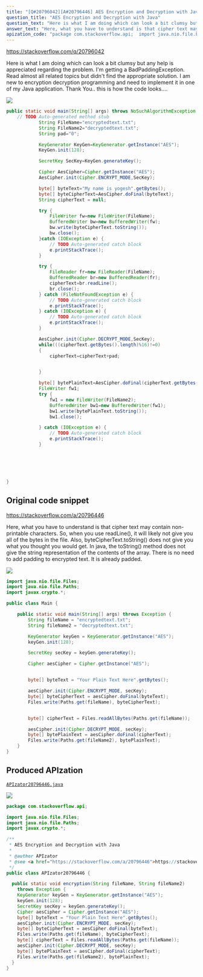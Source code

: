```yaml
---
title: "[Q#20796042][A#20796446] AES Encryption and Decryption with Java"
question_title: "AES Encryption and Decryption with Java"
question_text: "Here is what I am doing which can look a bit clumsy but any help is appreciated regarding the problem. I'm getting a BadPaddingException. Read almost all related topics but didn't find the appropriate solution. I am new to encryption decryption programming and need to implement it in one of my Java application. Thank You.. this is how the code looks...."
answer_text: "Here, what you have to understand is that cipher text may contain non-printable characters. So, when you use readLine(), it will likely not give you all of the bytes in the file. Also, byteCipherText.toString() does not give you what you thought you would get. In java, the toString() method does not give the string representation of the contents of the array. There is no need to add padding to encrypted text. It is already padded."
apization_code: "package com.stackoverflow.api;  import java.nio.file.Files; import java.nio.file.Paths; import javax.crypto.*;  /**  * AES Encryption and Decryption with Java  *  * @author APIzator  * @see <a href=\"https://stackoverflow.com/a/20796446\">https://stackoverflow.com/a/20796446</a>  */ public class APIzator20796446 {    public static void encryption(String fileName, String fileName2)     throws Exception {     KeyGenerator keyGen = KeyGenerator.getInstance(\"AES\");     keyGen.init(128);     SecretKey secKey = keyGen.generateKey();     Cipher aesCipher = Cipher.getInstance(\"AES\");     byte[] byteText = \"Your Plain Text Here\".getBytes();     aesCipher.init(Cipher.ENCRYPT_MODE, secKey);     byte[] byteCipherText = aesCipher.doFinal(byteText);     Files.write(Paths.get(fileName), byteCipherText);     byte[] cipherText = Files.readAllBytes(Paths.get(fileName));     aesCipher.init(Cipher.DECRYPT_MODE, secKey);     byte[] bytePlainText = aesCipher.doFinal(cipherText);     Files.write(Paths.get(fileName2), bytePlainText);   } }"
---
```


https://stackoverflow.com/q/20796042

Here is what I am doing which can look a bit clumsy but any help is appreciated regarding the problem. I&#x27;m getting a BadPaddingException. Read almost all related topics but didn&#x27;t find the appropriate solution. I am new to encryption decryption programming and need to implement it in one of my Java application.
Thank You..
this is how the code looks....


<div class="code-logo"><img src="/stackoverflow.png" /></div>

```java
public static void main(String[] args) throws NoSuchAlgorithmException, NoSuchPaddingException, InvalidKeyException, IllegalBlockSizeException, BadPaddingException {
    // TODO Auto-generated method stub
            String FileName="encryptedtext.txt";
            String FileName2="decryptedtext.txt";
            String pad="0"; 

            KeyGenerator KeyGen=KeyGenerator.getInstance("AES");
            KeyGen.init(128);

            SecretKey SecKey=KeyGen.generateKey();

            Cipher AesCipher=Cipher.getInstance("AES");
            AesCipher.init(Cipher.ENCRYPT_MODE,SecKey);

            byte[] byteText="My name is yogesh".getBytes();
            byte[] byteCipherText=AesCipher.doFinal(byteText);
            String cipherText = null;

            try {
                FileWriter fw=new FileWriter(FileName);
                BufferedWriter bw=new BufferedWriter(fw);
                bw.write(byteCipherText.toString());
                bw.close();
            }catch (IOException e) {
                // TODO Auto-generated catch block
                e.printStackTrace();
            }

            try {
                FileReader fr=new FileReader(FileName);
                BufferedReader br=new BufferedReader(fr);
                cipherText=br.readLine();
                br.close();
            } catch (FileNotFoundException e) {
                // TODO Auto-generated catch block
                e.printStackTrace();
            } catch (IOException e) {
                // TODO Auto-generated catch block
                e.printStackTrace();
            }

            AesCipher.init(Cipher.DECRYPT_MODE,SecKey);
            while(((cipherText.getBytes().length)%16)!=0)
            {
                cipherText=cipherText+pad;


            }

            byte[] bytePlainText=AesCipher.doFinal(cipherText.getBytes());
            FileWriter fw1;
            try {
                fw1 = new FileWriter(FileName2);
                BufferedWriter bw1=new BufferedWriter(fw1);
                bw1.write(bytePlainText.toString());
                bw1.close();

            } catch (IOException e) {
                // TODO Auto-generated catch block
                e.printStackTrace();
            }






}
```


## Original code snippet

https://stackoverflow.com/a/20796446

Here, what you have to understand is that cipher text may contain non-printable characters. So, when you use readLine(), it will likely not give you all of the bytes in the file.
Also, byteCipherText.toString() does not give you what you thought you would get. In java, the toString() method does not give the string representation of the contents of the array.
There is no need to add padding to encrypted text. It is already padded.

<div class="code-logo"><img src="/stackoverflow.png" /></div>

```java
import java.nio.file.Files;
import java.nio.file.Paths;
import javax.crypto.*;

public class Main {

    public static void main(String[] args) throws Exception {
        String fileName = "encryptedtext.txt";
        String fileName2 = "decryptedtext.txt";

        KeyGenerator keyGen = KeyGenerator.getInstance("AES");
        keyGen.init(128);

        SecretKey secKey = keyGen.generateKey();

        Cipher aesCipher = Cipher.getInstance("AES");


        byte[] byteText = "Your Plain Text Here".getBytes();

        aesCipher.init(Cipher.ENCRYPT_MODE, secKey);
        byte[] byteCipherText = aesCipher.doFinal(byteText);
        Files.write(Paths.get(fileName), byteCipherText);


        byte[] cipherText = Files.readAllBytes(Paths.get(fileName));

        aesCipher.init(Cipher.DECRYPT_MODE, secKey);
        byte[] bytePlainText = aesCipher.doFinal(cipherText);
        Files.write(Paths.get(fileName2), bytePlainText);
    }
}
```

## Produced APIzation

[`APIzator20796446.java`](https://github.com/pasqualesalza/apization-temp/raw/main/data/search/APIzator20796446.java)

<div class="code-logo"><img src="/apizator.png" /></div>

```java
package com.stackoverflow.api;

import java.nio.file.Files;
import java.nio.file.Paths;
import javax.crypto.*;

/**
 * AES Encryption and Decryption with Java
 *
 * @author APIzator
 * @see <a href="https://stackoverflow.com/a/20796446">https://stackoverflow.com/a/20796446</a>
 */
public class APIzator20796446 {

  public static void encryption(String fileName, String fileName2)
    throws Exception {
    KeyGenerator keyGen = KeyGenerator.getInstance("AES");
    keyGen.init(128);
    SecretKey secKey = keyGen.generateKey();
    Cipher aesCipher = Cipher.getInstance("AES");
    byte[] byteText = "Your Plain Text Here".getBytes();
    aesCipher.init(Cipher.ENCRYPT_MODE, secKey);
    byte[] byteCipherText = aesCipher.doFinal(byteText);
    Files.write(Paths.get(fileName), byteCipherText);
    byte[] cipherText = Files.readAllBytes(Paths.get(fileName));
    aesCipher.init(Cipher.DECRYPT_MODE, secKey);
    byte[] bytePlainText = aesCipher.doFinal(cipherText);
    Files.write(Paths.get(fileName2), bytePlainText);
  }
}

```